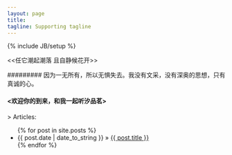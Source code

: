 ```yaml
---
layout: page
title: 
tagline: Supporting tagline
---
```

{% include JB/setup %}

<<任它潮起潮落 且自静候花开>>	



######### 因为一无所有，所以无惧失去。我没有文采，没有深奥的思想，只有真诚的心。

#### <欢迎你的到来，和我一起听汐品茗>

			
			


\> Articles:

<ul class="posts">
  {% for post in site.posts %}
    <li><span>{{ post.date | date_to_string }}</span> &raquo; <a href="{{ BASE_PATH }}{{ post.url }}">{{ post.title }}</a></li>
  {% endfor %}
</ul>
